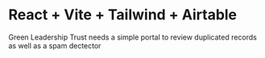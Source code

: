 # React + Vite + Tailwind + Airtable

Green Leadership Trust needs a simple portal to review duplicated records as well as a spam dectector
